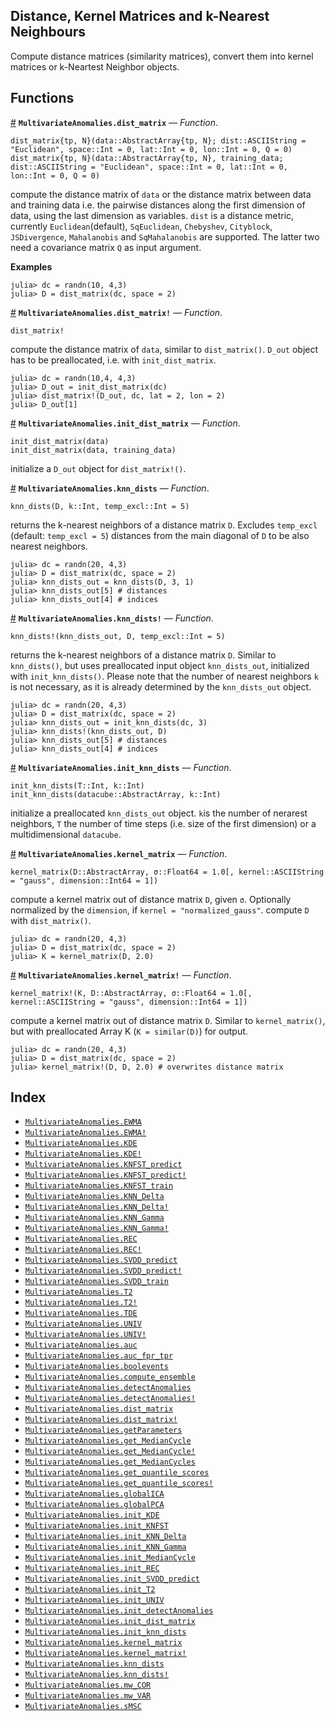 
<a id='Distance,-Kernel-Matrices-and-k-Nearest-Neighbours-1'></a>

## Distance, Kernel Matrices and k-Nearest Neighbours


Compute distance matrices (similarity matrices), convert them into kernel matrices or k-Neartest Neighbor objects.


<a id='Functions-1'></a>

## Functions

<a id='MultivariateAnomalies.dist_matrix' href='#MultivariateAnomalies.dist_matrix'>#</a>
**`MultivariateAnomalies.dist_matrix`** &mdash; *Function*.



```
dist_matrix{tp, N}(data::AbstractArray{tp, N}; dist::ASCIIString = "Euclidean", space::Int = 0, lat::Int = 0, lon::Int = 0, Q = 0)
dist_matrix{tp, N}(data::AbstractArray{tp, N}, training_data; dist::ASCIIString = "Euclidean", space::Int = 0, lat::Int = 0, lon::Int = 0, Q = 0)
```

compute the distance matrix of `data` or the distance matrix between data and training data i.e. the pairwise distances along the first dimension of data, using the last dimension as variables. `dist` is a distance metric, currently `Euclidean`(default), `SqEuclidean`, `Chebyshev`, `Cityblock`, `JSDivergence`, `Mahalanobis` and `SqMahalanobis` are supported. The latter two need a covariance matrix `Q` as input argument.

**Examples**

```jlcon
julia> dc = randn(10, 4,3)
julia> D = dist_matrix(dc, space = 2)
```

<a id='MultivariateAnomalies.dist_matrix!' href='#MultivariateAnomalies.dist_matrix!'>#</a>
**`MultivariateAnomalies.dist_matrix!`** &mdash; *Function*.



```
dist_matrix!
```

compute the distance matrix of `data`, similar to `dist_matrix()`. `D_out` object has to be preallocated, i.e. with `init_dist_matrix`.

```jlcon
julia> dc = randn(10,4, 4,3)
julia> D_out = init_dist_matrix(dc)
julia> dist_matrix!(D_out, dc, lat = 2, lon = 2)
julia> D_out[1]
```

<a id='MultivariateAnomalies.init_dist_matrix' href='#MultivariateAnomalies.init_dist_matrix'>#</a>
**`MultivariateAnomalies.init_dist_matrix`** &mdash; *Function*.



```
init_dist_matrix(data)
init_dist_matrix(data, training_data)
```

initialize a `D_out` object for `dist_matrix!()`.

<a id='MultivariateAnomalies.knn_dists' href='#MultivariateAnomalies.knn_dists'>#</a>
**`MultivariateAnomalies.knn_dists`** &mdash; *Function*.



```
knn_dists(D, k::Int, temp_excl::Int = 5)
```

returns the k-nearest neighbors of a distance matrix `D`. Excludes `temp_excl` (default: `temp_excl = 5`) distances from the main diagonal of `D` to be also nearest neighbors.

```jlcon
julia> dc = randn(20, 4,3)
julia> D = dist_matrix(dc, space = 2)
julia> knn_dists_out = knn_dists(D, 3, 1)
julia> knn_dists_out[5] # distances
julia> knn_dists_out[4] # indices
```

<a id='MultivariateAnomalies.knn_dists!' href='#MultivariateAnomalies.knn_dists!'>#</a>
**`MultivariateAnomalies.knn_dists!`** &mdash; *Function*.



```
knn_dists!(knn_dists_out, D, temp_excl::Int = 5)
```

returns the k-nearest neighbors of a distance matrix `D`. Similar to `knn_dists()`, but uses preallocated input object `knn_dists_out`, initialized with `init_knn_dists()`. Please note that the number of nearest neighbors `k` is not necessary, as it is already determined by the `knn_dists_out` object.

```jlcon
julia> dc = randn(20, 4,3)
julia> D = dist_matrix(dc, space = 2)
julia> knn_dists_out = init_knn_dists(dc, 3)
julia> knn_dists!(knn_dists_out, D)
julia> knn_dists_out[5] # distances
julia> knn_dists_out[4] # indices
```

<a id='MultivariateAnomalies.init_knn_dists' href='#MultivariateAnomalies.init_knn_dists'>#</a>
**`MultivariateAnomalies.init_knn_dists`** &mdash; *Function*.



```
init_knn_dists(T::Int, k::Int)
init_knn_dists(datacube::AbstractArray, k::Int)
```

initialize a preallocated `knn_dists_out` object. `k`is the number of nerarest neighbors, `T` the number of time steps (i.e. size of the first dimension) or a multidimensional `datacube`.

<a id='MultivariateAnomalies.kernel_matrix' href='#MultivariateAnomalies.kernel_matrix'>#</a>
**`MultivariateAnomalies.kernel_matrix`** &mdash; *Function*.



```
kernel_matrix(D::AbstractArray, σ::Float64 = 1.0[, kernel::ASCIIString = "gauss", dimension::Int64 = 1])
```

compute a kernel matrix out of distance matrix `D`, given `σ`. Optionally normalized by the `dimension`, if `kernel = "normalized_gauss"`. compute `D` with `dist_matrix()`.

```jlcon
julia> dc = randn(20, 4,3)
julia> D = dist_matrix(dc, space = 2)
julia> K = kernel_matrix(D, 2.0)
```

<a id='MultivariateAnomalies.kernel_matrix!' href='#MultivariateAnomalies.kernel_matrix!'>#</a>
**`MultivariateAnomalies.kernel_matrix!`** &mdash; *Function*.



```
kernel_matrix!(K, D::AbstractArray, σ::Float64 = 1.0[, kernel::ASCIIString = "gauss", dimension::Int64 = 1])
```

compute a kernel matrix out of distance matrix `D`. Similar to `kernel_matrix()`, but with preallocated Array K (`K = similar(D)`) for output.

```jlcon
julia> dc = randn(20, 4,3)
julia> D = dist_matrix(dc, space = 2)
julia> kernel_matrix!(D, D, 2.0) # overwrites distance matrix
```


<a id='Index-1'></a>

## Index

- [`MultivariateAnomalies.EWMA`](FeatureExtraction.md#MultivariateAnomalies.EWMA)
- [`MultivariateAnomalies.EWMA!`](FeatureExtraction.md#MultivariateAnomalies.EWMA!)
- [`MultivariateAnomalies.KDE`](DetectionAlgorithms.md#MultivariateAnomalies.KDE)
- [`MultivariateAnomalies.KDE!`](DetectionAlgorithms.md#MultivariateAnomalies.KDE!)
- [`MultivariateAnomalies.KNFST_predict`](DetectionAlgorithms.md#MultivariateAnomalies.KNFST_predict)
- [`MultivariateAnomalies.KNFST_predict!`](DetectionAlgorithms.md#MultivariateAnomalies.KNFST_predict!)
- [`MultivariateAnomalies.KNFST_train`](DetectionAlgorithms.md#MultivariateAnomalies.KNFST_train)
- [`MultivariateAnomalies.KNN_Delta`](DetectionAlgorithms.md#MultivariateAnomalies.KNN_Delta)
- [`MultivariateAnomalies.KNN_Delta!`](DetectionAlgorithms.md#MultivariateAnomalies.KNN_Delta!)
- [`MultivariateAnomalies.KNN_Gamma`](DetectionAlgorithms.md#MultivariateAnomalies.KNN_Gamma)
- [`MultivariateAnomalies.KNN_Gamma!`](DetectionAlgorithms.md#MultivariateAnomalies.KNN_Gamma!)
- [`MultivariateAnomalies.REC`](DetectionAlgorithms.md#MultivariateAnomalies.REC)
- [`MultivariateAnomalies.REC!`](DetectionAlgorithms.md#MultivariateAnomalies.REC!)
- [`MultivariateAnomalies.SVDD_predict`](DetectionAlgorithms.md#MultivariateAnomalies.SVDD_predict)
- [`MultivariateAnomalies.SVDD_predict!`](DetectionAlgorithms.md#MultivariateAnomalies.SVDD_predict!)
- [`MultivariateAnomalies.SVDD_train`](DetectionAlgorithms.md#MultivariateAnomalies.SVDD_train)
- [`MultivariateAnomalies.T2`](DetectionAlgorithms.md#MultivariateAnomalies.T2)
- [`MultivariateAnomalies.T2!`](DetectionAlgorithms.md#MultivariateAnomalies.T2!)
- [`MultivariateAnomalies.TDE`](FeatureExtraction.md#MultivariateAnomalies.TDE)
- [`MultivariateAnomalies.UNIV`](DetectionAlgorithms.md#MultivariateAnomalies.UNIV)
- [`MultivariateAnomalies.UNIV!`](DetectionAlgorithms.md#MultivariateAnomalies.UNIV!)
- [`MultivariateAnomalies.auc`](AUC.md#MultivariateAnomalies.auc)
- [`MultivariateAnomalies.auc_fpr_tpr`](AUC.md#MultivariateAnomalies.auc_fpr_tpr)
- [`MultivariateAnomalies.boolevents`](AUC.md#MultivariateAnomalies.boolevents)
- [`MultivariateAnomalies.compute_ensemble`](Scores.md#MultivariateAnomalies.compute_ensemble)
- [`MultivariateAnomalies.detectAnomalies`](DetectionAlgorithms.md#MultivariateAnomalies.detectAnomalies)
- [`MultivariateAnomalies.detectAnomalies!`](DetectionAlgorithms.md#MultivariateAnomalies.detectAnomalies!)
- [`MultivariateAnomalies.dist_matrix`](DistDensity.md#MultivariateAnomalies.dist_matrix)
- [`MultivariateAnomalies.dist_matrix!`](DistDensity.md#MultivariateAnomalies.dist_matrix!)
- [`MultivariateAnomalies.getParameters`](DetectionAlgorithms.md#MultivariateAnomalies.getParameters)
- [`MultivariateAnomalies.get_MedianCycle`](FeatureExtraction.md#MultivariateAnomalies.get_MedianCycle)
- [`MultivariateAnomalies.get_MedianCycle!`](FeatureExtraction.md#MultivariateAnomalies.get_MedianCycle!)
- [`MultivariateAnomalies.get_MedianCycles`](FeatureExtraction.md#MultivariateAnomalies.get_MedianCycles)
- [`MultivariateAnomalies.get_quantile_scores`](Scores.md#MultivariateAnomalies.get_quantile_scores)
- [`MultivariateAnomalies.get_quantile_scores!`](Scores.md#MultivariateAnomalies.get_quantile_scores!)
- [`MultivariateAnomalies.globalICA`](FeatureExtraction.md#MultivariateAnomalies.globalICA)
- [`MultivariateAnomalies.globalPCA`](FeatureExtraction.md#MultivariateAnomalies.globalPCA)
- [`MultivariateAnomalies.init_KDE`](DetectionAlgorithms.md#MultivariateAnomalies.init_KDE)
- [`MultivariateAnomalies.init_KNFST`](DetectionAlgorithms.md#MultivariateAnomalies.init_KNFST)
- [`MultivariateAnomalies.init_KNN_Delta`](DetectionAlgorithms.md#MultivariateAnomalies.init_KNN_Delta)
- [`MultivariateAnomalies.init_KNN_Gamma`](DetectionAlgorithms.md#MultivariateAnomalies.init_KNN_Gamma)
- [`MultivariateAnomalies.init_MedianCycle`](FeatureExtraction.md#MultivariateAnomalies.init_MedianCycle)
- [`MultivariateAnomalies.init_REC`](DetectionAlgorithms.md#MultivariateAnomalies.init_REC)
- [`MultivariateAnomalies.init_SVDD_predict`](DetectionAlgorithms.md#MultivariateAnomalies.init_SVDD_predict)
- [`MultivariateAnomalies.init_T2`](DetectionAlgorithms.md#MultivariateAnomalies.init_T2)
- [`MultivariateAnomalies.init_UNIV`](DetectionAlgorithms.md#MultivariateAnomalies.init_UNIV)
- [`MultivariateAnomalies.init_detectAnomalies`](DetectionAlgorithms.md#MultivariateAnomalies.init_detectAnomalies)
- [`MultivariateAnomalies.init_dist_matrix`](DistDensity.md#MultivariateAnomalies.init_dist_matrix)
- [`MultivariateAnomalies.init_knn_dists`](DistDensity.md#MultivariateAnomalies.init_knn_dists)
- [`MultivariateAnomalies.kernel_matrix`](DistDensity.md#MultivariateAnomalies.kernel_matrix)
- [`MultivariateAnomalies.kernel_matrix!`](DistDensity.md#MultivariateAnomalies.kernel_matrix!)
- [`MultivariateAnomalies.knn_dists`](DistDensity.md#MultivariateAnomalies.knn_dists)
- [`MultivariateAnomalies.knn_dists!`](DistDensity.md#MultivariateAnomalies.knn_dists!)
- [`MultivariateAnomalies.mw_COR`](FeatureExtraction.md#MultivariateAnomalies.mw_COR)
- [`MultivariateAnomalies.mw_VAR`](FeatureExtraction.md#MultivariateAnomalies.mw_VAR)
- [`MultivariateAnomalies.sMSC`](FeatureExtraction.md#MultivariateAnomalies.sMSC)

